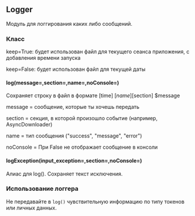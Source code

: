 ## Logger

Модуль для логгирования каких либо сообщений.

### Класс

keep=True: будет использован файл для текущего сеанса приложения, с добавления времени запуска

keep=False: будет использован файл для текущей даты

#### log(message=,section=,name=,noConsole=)

Сохраняет строку в файл в формате [time] [$name] [$section] $message

message = сообщение, которые ты хочешь передать

section = секция, в которой произошло событие (например, AsyncDownloader)

name = тип сообщения ("success", "message", "error")

noConsole = При False не отображает сообщение в консоли

#### logException(input_exception=,section=,noConsole=)

Алиас для log(). Сохраняет текст исключения.

### Использование логгера

Не передавайте в `log()` чувствительную информацию по типу токенов или личных данных.
